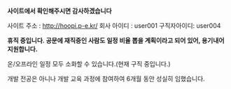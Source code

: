 **사이트에서 확인해주시면 감사하겠습니다**


사이트 주소 : http://hoopi.p-e.kr/
회사 아이디 : user001
구직자아이디: user004


**휴직 중입니다. 공문에 재직중인 사람도 일정 비율 뽑을 계획이라고 되어 있어, 용기내어 지원합니다.**


온/오프라인 일정 모두 소화할 수 있습니다.(현재 구직 중입니다.)


개발 전공은 아니나 개발 교육 과정에 참여하여 6개월 동안 성실히 임했습니다.
